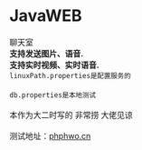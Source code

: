 # JavaWEB
聊天室<br>
<strong>支持发送图片、语音.</strong><br>
<strong>支持实时视频、实时语音.</strong><br>
<code>linuxPath.properties是配置服务的</code><br><br>
<code>db.properties是本地测试</code><br><br>
本作为大二时写的 非常捞 大佬见谅<br><br>
测试地址：<a href="http://www.phphwo.cn" target="_blank">phphwo.cn</a>
